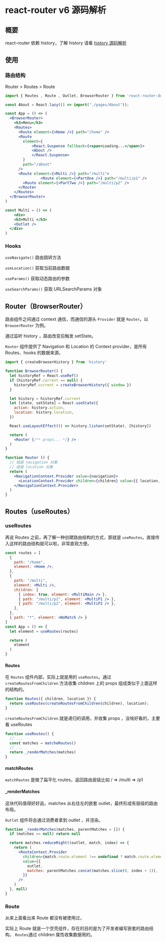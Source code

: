 # react-router v6 源码解析

## 概要



react-router 依赖 history，了解 history 请看 [history 源码解析](./history.md)

## 使用

### 路由结构

Router > Routes > Route

```jsx
import { Routes , Route , Outlet, BrowserRouter } from 'react-router-dom'

const About = React.lazy(() => import("./pages/About"));

const App = () => (
  <BrowserRouter>
    <h3>Menu</h3>
    <Routes>
      <Route element={<Home />} path="/home" />
      <Route
        element={
        	<React.Suspense fallback={<span>Loading...</span>}>
          	<About />
        	</React.Suspense>
        }
        path="/about"
      />
      <Route element={<Multi />} path="/multi">
				<Route element={<PartOne />} path="/multi/p1" />
        <Route element={<PartTwo />} path="/multi/p2" />
      </Route>
    </Routes>
  </BrowserRouter>
)

const Multi = () => (
	<div>
  	<h3>Multi </h3>
    <Outlet />
  </div>
)
```

### Hooks

`useNavigate()` 路由跳转方法

`useLocation()` 获取当前路由数据

`useParams()` 获取动态路由的参数

`useSearchParams()` 获取 URLSearchParams 对象

## Router（BrowserRouter）

路由组件之间通过 context 通信，而通信的源头 `Provider` 就是 `Router`。以 `BrowserRouter` 为例。

通过监听 history ，路由改变后触发 setState。

`Router` 组件提供了 Navigation 和 Location 的 Context provider，是所有 Routes、hooks 的数据来源。

```jsx
import { createBrowserHistory } from 'history'

function BrowserRouter() {
  let historyRef = React.useRef()
  if (historyRef.current == null) {
    historyRef.current = createBrowserHistory({ window })
  }

  let history = historyRef.current
  let [state, setState] = React.useState({
    action: history.action,
    location: history.location,
  })

  React.useLayoutEffect(() => history.listen(setState), [history])

  return (
    <Router {/** props... */} />
  )
}

function Router () {
  // 组装 navigation 对象
  // 组装 location 对象
  return (
    <NavigationContext.Provider value={navigation}>
      <LocationContext.Provider children={children} value={{ location, navigationType }} />
    </NavigationContext.Provider>
  )
}
```



## Routes（useRoutes）

### useRoutes

再说 Routes 之前，再了解一种创建路由结构的方式，那就是 `useRoutes`。直接传入这样的路由结构就可以啦，非常直观方便。

```jsx
const routes = [
  {
    path: "/home",
    element: <Home />,
  },
  {
    path: "/multi",
    element: <Multi />,
    children: [
      { index: true, element: <MultiMain /> },
      { path: "/multi/p1", element: <MultiP1 /> },
      { path: "/multi/p2", element: <MultiP2 /> },
    ],
  },
  { path: "*", element: <NoMatch /> }
]
const App = () => {
  let element = useRoutes(routes)

  return (
    element
  )
}
```

#### Routes

在 `Routes` 组件内部，实际上就是用的 `useRoutes`。通过 `createRoutesFromChildren` 方法收集 children 上的 props 组成类似于上面这样的结构的。

```jsx
function Routes({ children, location }) {
  return useRoutes(createRoutesFromChildren(children), location);
}
```

`createRoutesFromChildren` 就是递归的调用，并收集 props ，没啥好看的，主要看 useRoutes

```jsx
function useRoutes() {
  // ...
  const matches = matcheRoutes() 
  // ...
  return _renderMatches(matches)
}
```

#### matchRoutes

`matchRoutes` 是做了扁平化 routes，返回路由层级比如 / => /multi => /p1

#### _renderMatches

这块代码值得好好品，matches 从右往左的嵌套 outlet，最终形成有层级的路由布局。

`Outlet` 组件将会通过消费者拿到 outlet ，并渲染。

```jsx
function _renderMatches(matches, parentMatches = []) {
  if (matches == null) return null

  return matches.reduceRight((outlet, match, index) => {
    return (
      <RouteContext.Provider
        children={match.route.element !== undefined ? match.route.element : <Outlet />}
        value={{
          outlet,
          matches: parentMatches.concat(matches.slice(0, index + 1)),
        }}
      />
    )
  }, null)
}
```



### Route

从来上面看出来 Route 都没有被使用过，

实际上 Route 就是一个空壳组件，存在的目的是为了开发者编写嵌套的路由结构， `Routes`通过  children 属性收集数据用的。